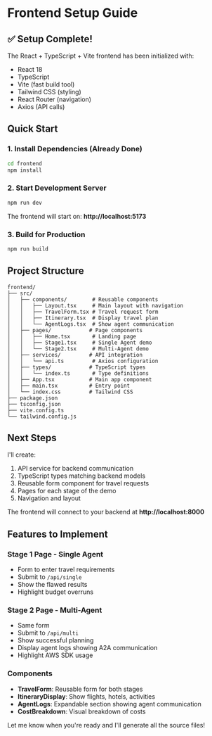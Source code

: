 # Frontend Setup Guide

## ✅ Setup Complete!

The React + TypeScript + Vite frontend has been initialized with:
- React 18
- TypeScript
- Vite (fast build tool)
- Tailwind CSS (styling)
- React Router (navigation)
- Axios (API calls)

## Quick Start

### 1. Install Dependencies (Already Done)

```bash
cd frontend
npm install
```

### 2. Start Development Server

```bash
npm run dev
```

The frontend will start on: **http://localhost:5173**

### 3. Build for Production

```bash
npm run build
```

## Project Structure

```
frontend/
├── src/
│   ├── components/        # Reusable components
│   │   ├── Layout.tsx     # Main layout with navigation
│   │   ├── TravelForm.tsx # Travel request form
│   │   ├── Itinerary.tsx  # Display travel plan
│   │   └── AgentLogs.tsx  # Show agent communication
│   ├── pages/            # Page components
│   │   ├── Home.tsx       # Landing page
│   │   ├── Stage1.tsx     # Single Agent demo
│   │   └── Stage2.tsx     # Multi-Agent demo
│   ├── services/         # API integration
│   │   └── api.ts         # Axios configuration
│   ├── types/            # TypeScript types
│   │   └── index.ts       # Type definitions
│   ├── App.tsx           # Main app component
│   ├── main.tsx          # Entry point
│   └── index.css         # Tailwind CSS
├── package.json
├── tsconfig.json
├── vite.config.ts
└── tailwind.config.js
```

## Next Steps

I'll create:
1. API service for backend communication
2. TypeScript types matching backend models
3. Reusable form component for travel requests
4. Pages for each stage of the demo
5. Navigation and layout

The frontend will connect to your backend at **http://localhost:8000**

## Features to Implement

### Stage 1 Page - Single Agent
- Form to enter travel requirements
- Submit to `/api/single`
- Show the flawed results
- Highlight budget overruns

### Stage 2 Page - Multi-Agent
- Same form
- Submit to `/api/multi`
- Show successful planning
- Display agent logs showing A2A communication
- Highlight AWS SDK usage

### Components
- **TravelForm**: Reusable form for both stages
- **ItineraryDisplay**: Show flights, hotels, activities
- **AgentLogs**: Expandable section showing agent communication
- **CostBreakdown**: Visual breakdown of costs

Let me know when you're ready and I'll generate all the source files!
